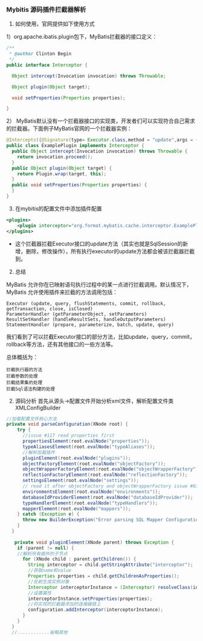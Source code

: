 ### Mybitis 源码插件拦截器解析

1. 如何使用，官网提供如下使用方式

1）org.apache.ibatis.plugin包下，MyBatis拦截器的接口定义：
```java
/**
 * @author Clinton Begin
 */
public interface Interceptor {

  Object intercept(Invocation invocation) throws Throwable;

  Object plugin(Object target);

  void setProperties(Properties properties);

}
```
2） MyBatis默认没有一个拦截器接口的实现类，开发者们可以实现符合自己需求的拦截器。下面例子MyBatis官网的一个拦截器实例：
```java
@Intercepts({@Signature(type= Executor.class,method = "update",args = {MappedStatement.class,Object.class})})
public class ExamplePlugin implements Interceptor {
  public Object intercept(Invocation invocation) throws Throwable {
    return invocation.proceed();
  }
  public Object plugin(Object target) {
    return Plugin.wrap(target, this);
  }
  public void setProperties(Properties properties) {
  }
}
```
3) 在mybitis的配置文件中添加插件配置
```xml
<plugins>
    <plugin interceptor="org.format.mybatis.cache.interceptor.ExamplePlugin"></plugin>
</plugins>
```
* 这个拦截器拦截Executor接口的update方法（其实也就是SqlSession的新增，删除，修改操作），所有执行executor的update方法都会被该拦截器拦截到。

2. 总结

MyBatis 允许你在已映射语句执行过程中的某一点进行拦截调用。默认情况下，MyBatis 允许使用插件来拦截的方法调用包括：

    Executor (update, query, flushStatements, commit, rollback, getTransaction, close, isClosed)
    ParameterHandler (getParameterObject, setParameters)
    ResultSetHandler (handleResultSets, handleOutputParameters)
    StatementHandler (prepare, parameterize, batch, update, query)

我们看到了可以拦截Executor接口的部分方法，比如update，query，commit，rollback等方法，还有其他接口的一些方法等。

总体概括为：

    拦截执行器的方法
    拦截参数的处理
    拦截结果集的处理
    拦截Sql语法构建的处理
    
2.  源码分析
首先从源头->配置文件开始分析xml文件，解析配置文件类XMLConfigBuilder
```java
//加载配置文件核心方法
private void parseConfiguration(XNode root) {
    try {
      //issue #117 read properties first
      propertiesElement(root.evalNode("properties"));
      typeAliasesElement(root.evalNode("typeAliases"));
      //解析加载插件
      pluginElement(root.evalNode("plugins"));
      objectFactoryElement(root.evalNode("objectFactory"));
      objectWrapperFactoryElement(root.evalNode("objectWrapperFactory"));
      reflectionFactoryElement(root.evalNode("reflectionFactory"));
      settingsElement(root.evalNode("settings"));
      // read it after objectFactory and objectWrapperFactory issue #631
      environmentsElement(root.evalNode("environments"));
      databaseIdProviderElement(root.evalNode("databaseIdProvider"));
      typeHandlerElement(root.evalNode("typeHandlers"));
      mapperElement(root.evalNode("mappers"));
    } catch (Exception e) {
      throw new BuilderException("Error parsing SQL Mapper Configuration. Cause: " + e, e);
    }
  }
  
   private void pluginElement(XNode parent) throws Exception {
    if (parent != null) {
    //解析所有插件的子节点
      for (XNode child : parent.getChildren()) {
        String interceptor = child.getStringAttribute("interceptor");
        //获取name和value
        Properties properties = child.getChildrenAsProperties();
        //反射生成实例对象
        Interceptor interceptorInstance = (Interceptor) resolveClass(interceptor).newInstance();
        //设置属性
        interceptorInstance.setProperties(properties);
        //将实现的拦截器添加的连接器链上
        configuration.addInterceptor(interceptorInstance);
      }
    }
  }
  //............省略其他
```

